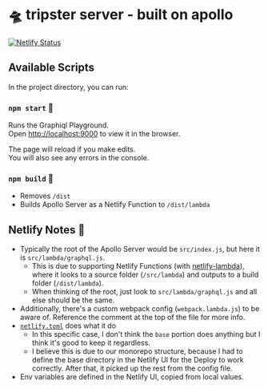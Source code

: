 # 🛸 tripster server - built on apollo

[![Netlify Status](https://api.netlify.com/api/v1/badges/a7266ccb-530f-4332-8b68-696da32d30be/deploy-status)](https://app.netlify.com/sites/tripster-apollo/deploys)

## Available Scripts

In the project directory, you can run:

### `npm start` 🚀

Runs the Graphiql Playground.<br />
Open [http://localhost:9000](http://localhost:9000) to view it in the browser.

The page will reload if you make edits.<br />
You will also see any errors in the console.

### `npm build` 🤖

- Removes `/dist`
- Builds Apollo Server as a Netlify Function to `/dist/lambda`

## Netlify Notes 📓

- Typically the root of the Apollo Server would be `src/index.js`, but here it is `src/lambda/graphql.js`.
  - This is due to supporting Netlify Functions (with [netlify-lambda](https://github.com/netlify/netlify-lambda)), where it looks to a source folder (`/src/lambda`) and outputs to a build folder (`/dist/lambda`).
  - When thinking of the root, just look to `src/lambda/graphql.js` and all else should be the same.
- Additionally, there's a custom webpack config (`webpack.lambda.js`) to be aware of. Reference the comment at the top of the file for more info.
- [`netlify.toml`](https://docs.netlify.com/configure-builds/file-based-configuration/) does what it do
  - In this specific case, I don't think the `base` portion does anything but I think it's good to keep it regardless.
  - I believe this is due to our monorepo structure, because I had to define the base directory in the Netlify UI for the Deploy to work correctly. After that, it picked up the rest from the config file.
- Env variables are defined in the Netlify UI, copied from local values.
